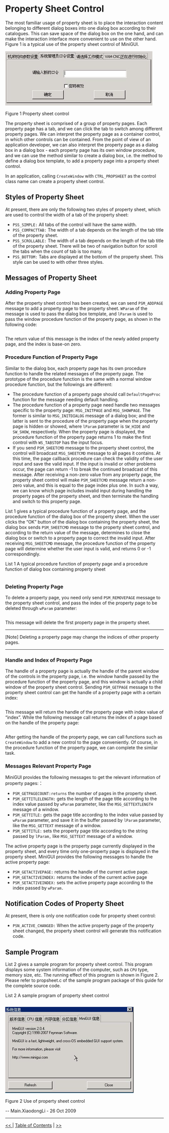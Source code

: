 # Property Sheet Control

The most familiar usage of property sheet is to place the interaction content
belonging to different dialog boxes into one dialog box according to their
catalogues. This can save space of the dialog box on the one hand, and can make
the interaction interface more convenient to use on the other hand. Figure 1 is
a typical use of the property sheet control of MiniGUI.



![alt](figures/28.1.jpeg)

Figure 1 Property sheet control


The property sheet is comprised of a group of property pages. Each property 
page has a tab, and we can click the tab to switch among different property
pages. We can interpret the property page as a container control, in which 
other controls can be contained. From the point of view of an application
developer, we can also interpret the property page as a dialog box in a dialog
box - each property page has its own window procedure, and we can use the 
method similar to create a dialog box, i.e. the method to define a dialog box
template, to add a property page into a property sheet control.

In an application, calling `CreateWindow` with `CTRL_PROPSHEET` as the control
class name can create a property sheet control.

## Styles of Property Sheet

At present, there are only the following two styles of property sheet, which 
are used to control the width of a tab of the property sheet:
- `PSS_SIMPLE:` All tabs of the control will have the same width.
- `PSS_COMPACTTAB:` The width of a tab depends on the length of the tab title 
of the property sheet.
- `PSS_SCROLLABLE:` The width of a tab depends on the length of the tab title 
of the property sheet. There will be two of navigation button for scroll the
tabs when the count of tab is too many.
- `PSS_BOTTOM:` Tabs are displayed at the bottom of the property sheet. This
style can be used to with other three styles.

## Messages of Property Sheet
### Adding Property Page

After the property sheet control has been created, we can send `PSM_ADDPAGE`
message to add a property page to the property sheet. `WParam` of the message 
is used to pass the dialog box template, and `lParam` is used to pass the 
window procedure function of the property page, as shown in the following code:

```
```

The return value of this message is the index of the newly added property page,
and the index is base-on zero.

### Procedure Function of Property Page

Similar to the dialog box, each property page has its own procedure function to
handle the related messages of the property page. The prototype of the 
procedure function is the same with a normal window procedure function, but the
followings are different:
- The procedure function of a property page should call `DefaultPageProc`
function for the message needing default handling.
- The procedure function of a property page need handle two messages specific 
to the property page: `MSG_INITPAGE` and `MSG_SHOWPAGE`. The former is similar
to `MSG_INITDIALOG` message of a dialog box; and the latter is sent to the
procedure of the property page when the property page is hidden or showed, 
where `lParam` parameter is `SW_HIDE` and `SW_SHOW`, respectively. When the
property page is displayed, the procedure function of the property page returns
1 to make the first control with `WS_TABSTOP` has the input focus.
- If you send `PSM_SHEETCMD` message to the property sheet control, the control
will broadcast `MSG_SHEETCMD` message to all pages it contains. At this time,
the page callback procedure can check the validity of the user input and save
the valid input. If the input is invalid or other problems occur, the page can
return -1 to break the continued broadcast of this message. After receiving a
non-zero value from any property page, the property sheet control will make
`PSM_SHEETCMD` message return a non-zero value, and this is equal to the page
index plus one. In such a way, we can know which page includes invalid input
during handling the property pages of the property sheet, and then terminate 
the handling and switch to this property page.

List 1 gives a typical procedure function of a property page, and the procedure
function of the dialog box of the property sheet. When the user clicks the “OK”
button of the dialog box containing the property sheet, the dialog box sends
`PSM_SHEETCMD` message to the property sheet control, and according to the
return value of the message, determines to close the dialog box or switch to a
property page to correct the invalid input. After receiving `MSG_SHEETCMD`
message, the procedure function of the property page will determine whether the
user input is valid, and returns 0 or -1 correspondingly.


List 1 A typical procedure function of property page and a procedure function 
of dialog box containing property sheet
```
```

### Deleting Property Page

To delete a property page, you need only send `PSM_REMOVEPAGE` message to the
property sheet control, and pass the index of the property page to be deleted
through `wParam` parameter:

```
```

This message will delete the first property page in the property sheet.

***
[Note] Deleting a property page may change the indices of other property pages.
***

### Handle and Index of Property Page

The handle of a property page is actually the handle of the parent window of 
the controls in the property page, i.e. the window handle passed by the
procedure function of the property page, and this window is actually a child
window of the property sheet control. Sending `PSM_GETPAGE` message to the
property sheet control can get the handle of a property page with a certain
index: 

```
```

This message will return the handle of the property page with index value of
“index”. While the following message call returns the index of a page based on
the handle of the property page:

```
```

After getting the handle of the property page, we can call functions such as
`CreateWindow` to add a new control to the page conveniently. Of course, in the
procedure function of the property page, we can complete the similar task.

### Messages Relevant Property Page

MiniGUI provides the following messages to get the relevant information of
property pages:：
- `PSM_GETPAGECOUNT:returns` the number of pages in the property sheet.
- `PSM_GETTITLELENGTH:` gets the length of the page title according to the 
index value passed by `wParam` parameter, like the `MSG_GETTEXTLENGTH` message
of a window.
- `PSM_GETTITLE:` gets the page title according to the index value passed by
`wParam` parameter, and save it in the buffer passed by `lParam` parameter, 
like the `MSG_GETTEXT` message of a window.
- `PSM_SETTITLE:` sets the property page title according to the string passed 
by `lParam,` like `MSG_SETTEXT` message of a window.

The active property page is the property page currently displayed in the
property sheet, and every time only one-property page is displayed in the
property sheet. MiniGUI provides the following messages to handle the active
property page:
- `PSM_GETACTIVEPAGE:` returns the handle of the current active page.
- `PSM_GETACTIVEINDEX:` returns the index of the current active page
- `PSM_SETACTIVEINDEX:` sets the active property page according to the index
passed by `wParam.`

## Notification Codes of Property Sheet

At present, there is only one notification code for property sheet control:
- `PSN_ACTIVE_CHANGED:` When the active property page of the property sheet
changed, the property sheet control will generate this notification code.

## Sample Program

List 2 gives a sample program for property sheet control. This program displays
some system information of the computer, such as `CPU` type, memory size, etc.
The running effect of this program is shown in Figure 2. Please refer to
propsheet.c of the sample program package of this guide for the complete source
code. 


List 2 A sample program of property sheet control

```
```



![alt](figures/28.2.jpeg)

Figure 2 Use of property sheet control


-- Main.XiaodongLi - 26 Oct 2009


----

[&lt;&lt; ](MiniGUIProgGuidePart.md) |
[Table of Contents](README.md) |
[ &gt;&gt;](MiniGUIProgGuidePart.md)

[Release Notes for MiniGUI 3.2]: /supplementary-docs/Release-Notes-for-MiniGUI-3.2.md
[Release Notes for MiniGUI 4.0]: /supplementary-docs/Release-Notes-for-MiniGUI-4.0.md
[Showing Text in Complex or Mixed Scripts]: /supplementary-docs/Showing-Text-in-Complex-or-Mixed-Scripts.md
[Supporting and Using Extra Input Messages]: /supplementary-docs/Supporting-and-Using-Extra-Input-Messages.md
[Using CommLCD NEWGAL Engine and Comm IAL Engine]: /supplementary-docs/Using-CommLCD-NEWGAL-Engine-and-Comm-IAL-Engine.md
[Using Enhanced Font Interfaces]: /supplementary-docs/Using-Enhanced-Font-Interfaces.md
[Using Images and Fonts on System without File System]: /supplementary-docs/Using-Images-and-Fonts-on-System-without-File-System.md
[Using SyncUpdateDC to Reduce Screen Flicker]: /supplementary-docs/Using-SyncUpdateDC-to-Reduce-Screen-Flicker.md
[Writing DRI Engine Driver for Your GPU]: /supplementary-docs/Writing-DRI-Engine-Driver-for-Your-GPU.md
[Writing MiniGUI Apps for 64-bit Platforms]: /supplementary-docs/Writing-MiniGUI-Apps-for-64-bit-Platforms.md

[Quick Start]: /user-manual/MiniGUIUserManualQuickStart.md
[Building MiniGUI]: /user-manual/MiniGUIUserManualBuildingMiniGUI.md
[Compile-time Configuration]: /user-manual/MiniGUIUserManualCompiletimeConfiguration.md
[Runtime Configuration]: /user-manual/MiniGUIUserManualRuntimeConfiguration.md
[Tools]: /user-manual/MiniGUIUserManualTools.md
[Feature List]: /user-manual/MiniGUIUserManualFeatureList.md

[MiniGUI Overview]: /MiniGUI-Overview.md
[MiniGUI User Manual]: /user-manual/README.md
[MiniGUI Programming Guide]: /programming-guide/README.md
[MiniGUI Porting Guide]: /porting-guide/README.md
[MiniGUI Supplementary Documents]: /supplementary-docs/README.md
[MiniGUI API Reference Manuals]: /api-reference/README.md

[MiniGUI Official Website]: http://www.minigui.com
[Beijing FMSoft Technologies Co., Ltd.]: https://www.fmsoft.cn
[FMSoft Technologies]: https://www.fmsoft.cn
[HarfBuzz]: https://www.freedesktop.org/wiki/Software/HarfBuzz/
